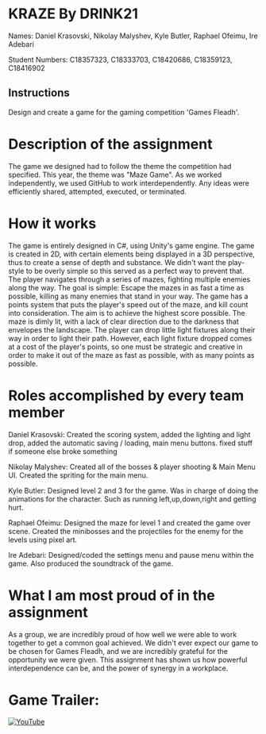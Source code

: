 # KRAZE By DRINK21

Names: Daniel Krasovski, Nikolay Malyshev, Kyle Butler, Raphael Ofeimu, Ire Adebari

Student Numbers: C18357323, C18333703, C18420686, C18359123, C18416902

## Instructions
Design and create a game for the gaming competition 'Games Fleadh'.

# Description of the assignment
The game we designed had to follow the theme the competition had specified.
This year, the theme was "Maze Game". As we worked independently, we used
GitHub to work interdependently. Any ideas were efficiently shared, attempted,
executed, or terminated.

# How it works
The game is entirely designed in C#, using Unity's game engine. The game
is created in 2D, with certain elements being displayed in a 3D perspective,
thus to create a sense of depth and substance. We didn't want the play-style
to be overly simple so this served as a perfect way to prevent that.
The player navigates through a series of mazes, fighting multiple enemies
along the way. The goal is simple: Escape the mazes in as fast a time as possible,
killing as many enemies that stand in your way. The game has a points system that
puts the player's speed out of the maze, and kill count into consideration.
The aim is to achieve the highest score possible. The maze is dimly lit, with a lack of clear
direction due to the darkness that envelopes the landscape. The player can drop
little light fixtures along their way in order to light their path. However,
each light fixture dropped comes at a cost of the player's points, so one must be
strategic and creative in order to make it out of the maze as fast as possible,
with as many points as possible.

# Roles accomplished by every team member
Daniel Krasovski: Created the scoring system, added the lighting and light drop, added the automatic saving / loading, main menu buttons. fixed stuff if someone else broke something

Nikolay Malyshev: Created all of the bosses & player shooting & Main Menu UI. Created the spriting for the main menu.

Kyle Butler: Designed level 2 and 3 for the game. Was in charge of doing the animations for the character. Such as running left,up,down,right and getting hurt.

Raphael Ofeimu: Designed the maze for level 1 and created the game over scene. Created the minibosses and the projectiles for the enemy for the levels using pixel art.

Ire Adebari: Designed/coded the settings menu and pause menu within the game.
Also produced the soundtrack of the game.


# What I am most proud of in the assignment
As a group, we are incredibly proud of how well we were able to work together
to get a common goal achieved. We didn't ever expect our game to be chosen
for Games Fleadh, and we are incredibly grateful for the opportunity we were given.
This assignment has shown us how powerful interdependence can be, and the power of synergy
in a workplace.

# Game Trailer:

[![YouTube](http://img.youtube.com/vi/zd8B115OHk0/0.jpg)](https://www.youtube.com/watch?v=zd8B115OHk0)
